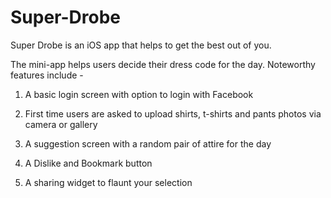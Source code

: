 # Super-Drobe
Super Drobe is an iOS app that helps to get the best out of you.

The mini-app helps users decide their dress code for the day.
Noteworthy features include -

  1. A basic login screen with option to login with Facebook

  2. First time users are asked to upload shirts, t-shirts and pants photos via camera or gallery
  
  3. A suggestion screen with a random pair of attire for the day
  
  4. A Dislike and Bookmark button
  
  5. A sharing widget to flaunt your selection
